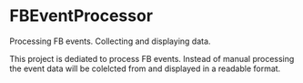# FBEventProcessor
Processing FB events. Collecting and displaying data.

This project is dediated to process FB events. Instead of manual processing the event data will be colelcted from and displayed in a readable format.
